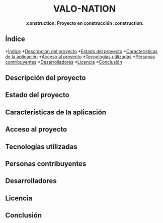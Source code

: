 <h1 align="center">VALO-NATION</h1>

<h4 align="center">:construction: Proyecto en construcción :construction:</h4>

## Índice
*[Índice](#índice)
*[Descripción del proyecto](#descripción-del-proyecto)
*[Estado del proyecto](#estado-del-proyecto)
*[Características de la aplicación](#características-de-la-aplicación)
*[Acceso al proyecto](#acceso-al-proyecto)
*[Tecnologías utilizadas](#tecnologías-utilizadas)
*[Personas contribuyentes](#personas-contribuyentes)
*[Desarrolladores](#desarrolladores)
*[Licencia](#licencia)
*[Conclusión](#conclusión)

## Descripción del proyecto

## Estado del proyecto

## Características de la aplicación

## Acceso al proyecto

## Tecnologías utilizadas

## Personas contribuyentes

## Desarrolladores

## Licencia

## Conclusión